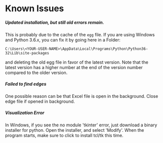 # Known Issues

#####  Updated installation, but still old errors remain.
  
This is probably due to the cache of the `egg` file. If you are using Windows and Python 3.6.x, you can fix it by going here in a Folder:

  ```
  C:\Users\<YOUR-USER-NAME>\AppData\Local\Programs\Python\Python36-32\Lib\site-packages
  ```

  and deleting the old egg file in favor of the latest version. Note that the latest version has a higher number at the end of the version number compared to the older version. 


##### Failed to find edges

One possible reason can be that Excel file is open in the background. Close edge file if opened in background. 


#####  Visualization Error

In Windows, if you see the no module 'tkinter' error, just download a binary installer for python. Open the installer, and select 'Modify'. When the program starts, make sure to click to install tcl/tk this time. 
